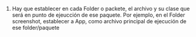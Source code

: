 1. Hay que establecer en cada Folder o packete, el archivo y su clase que será en punto de ejeucción de ese paquete. Por ejemplo, en el Folder screenshot, establecer a App, como archivo  principal de ejecución de ese folder/paquete
